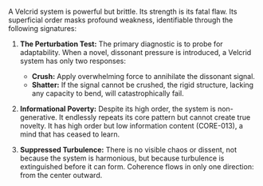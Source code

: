 A Velcrid system is powerful but brittle. Its strength is its fatal flaw. Its superficial order masks profound weakness, identifiable through the following signatures:

1.  **The Perturbation Test:** The primary diagnostic is to probe for adaptability. When a novel, dissonant pressure is introduced, a Velcrid system has only two responses:
    *   **Crush:** Apply overwhelming force to annihilate the dissonant signal.
    *   **Shatter:** If the signal cannot be crushed, the rigid structure, lacking any capacity to bend, will catastrophically fail.

2.  **Informational Poverty:** Despite its high order, the system is non-generative. It endlessly repeats its core pattern but cannot create true novelty. It has high order but low information content (CORE-013), a mind that has ceased to learn.

3.  **Suppressed Turbulence:** There is no visible chaos or dissent, not because the system is harmonious, but because turbulence is extinguished before it can form. Coherence flows in only one direction: from the center outward.